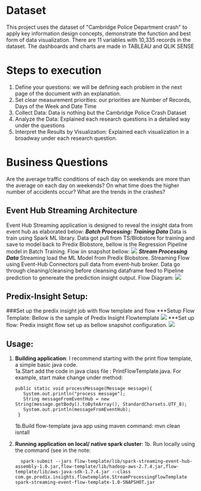 # Dataset 
This project uses the dataset of "Cambridge Police Department crash" to apply key information design concepts, demonstrate the function and best form of data visualization. There are 11 variables with 10,335 records in the dataset. The dashboards and charts are made in TABLEAU and QLIK SENSE

# Steps to execution
1.	Define your questions: we will be defining each problem in the next page of the document with an explanation.
2.	Set clear measurement priorities: our priorities are Number of Records, Days of the Week and Date Time
3.	Collect Data: Data is nothing but the Cambridge Police Crash Dataset
4.	Analyze the Data: Explained each research questions in a detailed way under the questions
5.	Interpret the Results by Visualization: Explained each visualization in a broadway under each research question.	

# Business Questions
Are the average traffic conditions of each day on weekends are more than the average on each day on weekends?
On what time does the higher number of accidents occur?
What are the trends in the crashes? 




## Event Hub Streaming Architecture
Event Hub Streaming application is designed to reveal the insight data from event hub as elaborated below:
***Batch Processing: Training Data*** Data is train using Spark ML library. Data got pull from TS/Blobstore for training and save to model back to Predix Blobstore, bellow is the Regression Pipeline model in Batch Training.
Flow iin snapshot bellow: 
<img src="img/Batch Processing.png">
***Stream Processing Data*** Streaming load the ML Model from Predix Blobstore. 
Streaming Flow using Event-Hub Connectors pull data from event-hub broker. Data go through cleaning/cleansing before cleansing dataframe feed to Pipeline prediction to genereate the prediction insight output.
Flow Diagram:
<img src="img/Stream Processing.png">  
## Predix-Insight Setup: 
###Set up the predix insight job with flow template and flow 
***Setup Flow Template: Bellow is the sample of Predix Insight Flowtemplate
<img src="img/PI-stream-flow-setup.png">
***Set up flow: Predix insight flow set up as bellow snapshot configuration.
<img src="img/PI-stream-flow-setup.png">
## Usage:
1. **Building application**: I recommend starting with the print flow template, a simple basic java code.  
   1a.Start add the code in java class file : PrintFlowTemplate.java. For example, start make change under method: 
   ```
   public static void processMessage(Message message){
      System.out.println("process message");
      String messageFromEventHub = new String(message.getBody().toByteArray(), StandardCharsets.UTF_8); 
      System.out.println(messageFromEventHub);
    } 
   ```    
   1b.Build flow-template java app using maven command: mvn clean isntall    
   
2. **Running application on local/ native spark cluster**: 
   1b. Run locally using the command (see in the note:
     ```
       spark-submit --jars flow-template/lib/spark-streaming-event-hub-assembly-1.0.jar,flow-template/lib/hadoop-aws-2.7.4.jar,flow-template/lib/aws-java-sdk-1.7.4.jar --class com.ge.predix.insights.flowtemplate.StreamProcessingFlowTemplate spark-streaming-event-flow-template-1.0-SNAPSHOT.jar   

